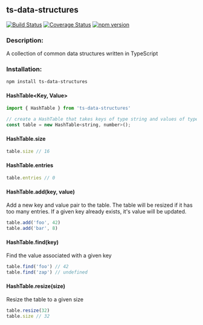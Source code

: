 ## ts-data-structures

[![Build Status](https://travis-ci.com/codybonney/ts-data-structures.svg?branch=master)](https://travis-ci.com/codybonney/ts-data-structures)
[![Coverage Status](https://coveralls.io/repos/github/codybonney/ts-data-structures/badge.svg?branch=master)](https://coveralls.io/github/codybonney/ts-data-structures?branch=master)
[![npm version](http://img.shields.io/npm/v/ts-data-structures.svg?style=flat)](https://npmjs.org/package/ts-data-structures "View this project on npm")

### Description:
A collection of common data structures written in TypeScript

### Installation:
```bash
npm install ts-data-structures
```

#### HashTable<Key, Value>

```javascript
import { HashTable } from 'ts-data-structures'

// create a HashTable that takes keys of type string and values of type number
const table = new HashTable<string, number>();
```
#### HashTable.size
```javascript
table.size // 16
```
#### HashTable.entries
```javascript
table.entries // 0
```
#### HashTable.add(key, value)
Add a new key and value pair to the table.
The table will be resized if it has too many entries.
If a given key already exists, it's value will be updated.
```javascript
table.add('foo', 42)
table.add('bar', 8)
```
#### HashTable.find(key)
Find the value associated with a given key
```javascript
table.find('foo') // 42
table.find('zap') // undefined
```
#### HashTable.resize(size)
Resize the table to a given size
```javascript
table.resize(32)
table.size // 32
```
